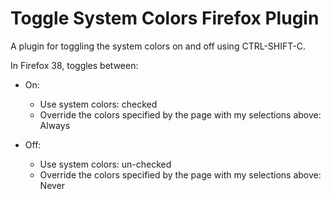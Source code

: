 Toggle System Colors Firefox Plugin
===================================

A plugin for toggling the system colors on and off using CTRL-SHIFT-C.

In Firefox 38, toggles between:

 * On:
   * Use system colors: checked
   * Override the colors specified by the page with my selections above: Always

 * Off:
   * Use system colors: un-checked
   * Override the colors specified by the page with my selections above: Never
